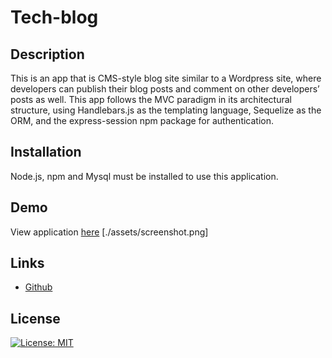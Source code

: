 # Tech-blog

## Description
This is an app that is CMS-style blog site similar to a Wordpress site, where developers can publish their blog posts and comment on other developers’ posts as well. This app follows the MVC paradigm in its architectural structure, using Handlebars.js as the templating language, Sequelize as the ORM, and the express-session npm package for authentication. 

## Installation
Node.js, npm and Mysql must be installed to use this application.

## Demo
View application [here](https://evening-river-10388.herokuapp.com/)
[./assets/screenshot.png]

## Links
* [Github](https://github.com/wl0194)



## License

[![License: MIT](https://img.shields.io/badge/License-MIT-yellow.svg)](https://opensource.org/licenses/MIT)